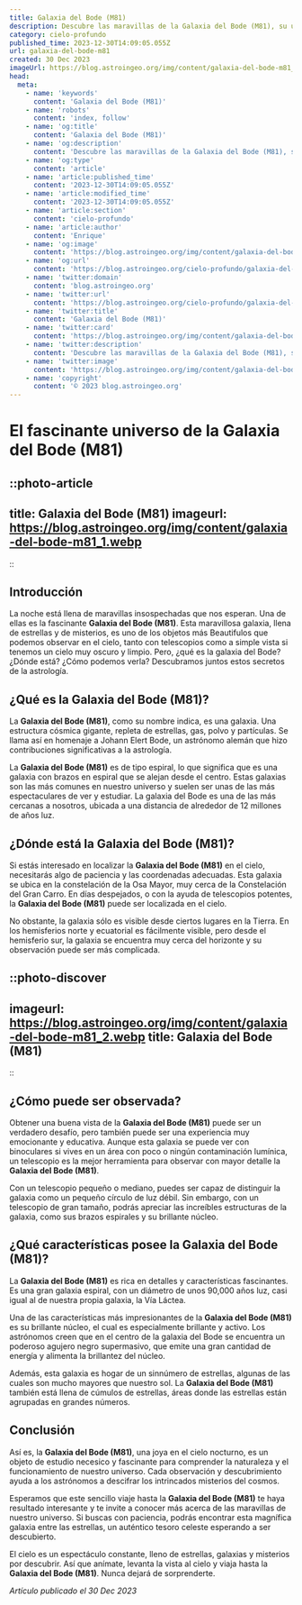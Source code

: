 ```yaml
---
title: Galaxia del Bode (M81)
description: Descubre las maravillas de la Galaxia del Bode (M81), su ubicación, características y secretos cósmicos. Aprende astronomía y SEO con nosotros.
category: cielo-profundo
published_time: 2023-12-30T14:09:05.055Z
url: galaxia-del-bode-m81
created: 30 Dec 2023
imageUrl: https://blog.astroingeo.org/img/content/galaxia-del-bode-m81_3.webp
head:
  meta:
    - name: 'keywords'
      content: 'Galaxia del Bode (M81)'
    - name: 'robots'
      content: 'index, follow'
    - name: 'og:title'
      content: 'Galaxia del Bode (M81)'
    - name: 'og:description'
      content: 'Descubre las maravillas de la Galaxia del Bode (M81), su ubicación, características y secretos cósmicos. Aprende astronomía y SEO con nosotros.'
    - name: 'og:type'
      content: 'article'
    - name: 'article:published_time'
      content: '2023-12-30T14:09:05.055Z'
    - name: 'article:modified_time'
      content: '2023-12-30T14:09:05.055Z'
    - name: 'article:section'
      content: 'cielo-profundo'
    - name: 'article:author'
      content: 'Enrique'
    - name: 'og:image'
      content: 'https://blog.astroingeo.org/img/content/galaxia-del-bode-m81_3.webp'
    - name: 'og:url'
      content: 'https://blog.astroingeo.org/cielo-profundo/galaxia-del-bode-m81'
    - name: 'twitter:domain'
      content: 'blog.astroingeo.org'
    - name: 'twitter:url'
      content: 'https://blog.astroingeo.org/cielo-profundo/galaxia-del-bode-m81'
    - name: 'twitter:title'
      content: 'Galaxia del Bode (M81)'
    - name: 'twitter:card'
      content: 'https://blog.astroingeo.org/img/content/galaxia-del-bode-m81_3.webp'
    - name: 'twitter:description'
      content: 'Descubre las maravillas de la Galaxia del Bode (M81), su ubicación, características y secretos cósmicos. Aprende astronomía y SEO con nosotros.'
    - name: 'twitter:image'
      content: 'https://blog.astroingeo.org/img/content/galaxia-del-bode-m81_3.webp'
    - name: 'copyright'
      content: '© 2023 blog.astroingeo.org'
---
```

# **El fascinante universo de la Galaxia del Bode (M81)**

::photo-article
---
title: Galaxia del Bode (M81)
imageurl: https://blog.astroingeo.org/img/content/galaxia-del-bode-m81_1.webp
---
::

## **Introducción**
La noche está llena de maravillas insospechadas que nos esperan. Una de ellas es la fascinante **Galaxia del Bode (M81)**. Esta maravillosa galaxia, llena de estrellas y de misterios, es uno de los objetos más Beautifulos que podemos observar en el cielo, tanto con telescopios como a simple vista si tenemos un cielo muy oscuro y limpio. Pero, ¿qué es la galaxia del Bode? ¿Dónde está? ¿Cómo podemos verla? Descubramos juntos estos secretos de la astrología.

## **¿Qué es la Galaxia del Bode (M81)?**
La **Galaxia del Bode (M81)**, como su nombre indica, es una galaxia. Una estructura cósmica gigante, repleta de estrellas, gas, polvo y partículas. Se llama así en homenaje a Johann Elert Bode, un astrónomo alemán que hizo contribuciones significativas a la astrología.

La **Galaxia del Bode (M81)** es de tipo espiral, lo que significa que es una galaxia con brazos en espiral que se alejan desde el centro. Estas galaxias son las más comunes en nuestro universo y suelen ser unas de las más espectaculares de ver y estudiar. La galaxia del Bode es una de las más cercanas a nosotros, ubicada a una distancia de alrededor de 12 millones de años luz.

## **¿Dónde está la Galaxia del Bode (M81)?**
Si estás interesado en localizar la **Galaxia del Bode (M81)** en el cielo, necesitarás algo de paciencia y las coordenadas adecuadas. Esta galaxia se ubica en la constelación de la Osa Mayor, muy cerca de la Constelación del Gran Carro. En días despejados, o con la ayuda de telescopios potentes, la **Galaxia del Bode (M81)** puede ser localizada en el cielo.

No obstante, la galaxia sólo es visible desde ciertos lugares en la Tierra. En los hemisferios norte y ecuatorial es fácilmente visible, pero desde el hemisferio sur, la galaxia se encuentra muy cerca del horizonte y su observación puede ser más complicada.


::photo-discover
---
imageurl: https://blog.astroingeo.org/img/content/galaxia-del-bode-m81_2.webp
title: Galaxia del Bode (M81)
---
::

## **¿Cómo puede ser observada?**
Obtener una buena vista de la **Galaxia del Bode (M81)** puede ser un verdadero desafío, pero también puede ser una experiencia muy emocionante y educativa. Aunque esta galaxia se puede ver con binoculares si vives en un área con poco o ningún contaminación lumínica, un telescopio es la mejor herramienta para observar con mayor detalle la **Galaxia del Bode (M81)**. 

Con un telescopio pequeño o mediano, puedes ser capaz de distinguir la galaxia como un pequeño círculo de luz débil. Sin embargo, con un telescopio de gran tamaño, podrás apreciar las increíbles estructuras de la galaxia, como sus brazos espirales y su brillante núcleo.

## **¿Qué características posee la Galaxia del Bode (M81)?**
La **Galaxia del Bode (M81)** es rica en detalles y características fascinantes. Es una gran galaxia espiral, con un diámetro de unos 90,000 años luz, casi igual al de nuestra propia galaxia, la Vía Láctea.

Una de las características más impresionantes de la **Galaxia del Bode (M81)** es su brillante núcleo, el cual es especialmente brillante y activo. Los astrónomos creen que en el centro de la galaxia del Bode se encuentra un poderoso agujero negro supermasivo, que emite una gran cantidad de energía y alimenta la brillantez del núcleo.

Además, esta galaxia es hogar de un sinnúmero de estrellas, algunas de las cuales son mucho mayores que nuestro sol. La **Galaxia del Bode (M81)** también está llena de cúmulos de estrellas, áreas donde las estrellas están agrupadas en grandes números.

## **Conclusión**
Así es, la **Galaxia del Bode (M81)**, una joya en el cielo nocturno, es un objeto de estudio necesico y fascinante para comprender la naturaleza y el funcionamiento de nuestro universo. Cada observación y descubrimiento ayuda a los astrónomos a descifrar los intrincados misterios del cosmos.

Esperamos que este sencillo viaje hasta la **Galaxia del Bode (M81)** te haya resultado interesante y te invite a conocer más acerca de las maravillas de nuestro universo. Si buscas con paciencia, podrás encontrar esta magnífica galaxia entre las estrellas, un auténtico tesoro celeste esperando a ser descubierto.

El cielo es un espectáculo constante, lleno de estrellas, galaxias y misterios por descubrir. Así que anímate, levanta la vista al cielo y viaja hasta la **Galaxia del Bode (M81)**. Nunca dejará de sorprenderte.

_Artículo publicado el 30 Dec 2023_